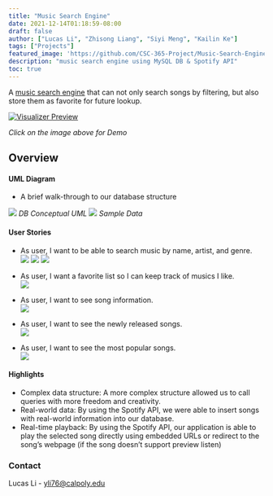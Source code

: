 ```yaml
---
title: "Music Search Engine"
date: 2021-12-14T01:18:59-08:00
draft: false
author: ["Lucas Li", "Zhisong Liang", "Siyi Meng", "Kailin Ke"]
tags: ["Projects"]
featured_image: 'https://github.com/CSC-365-Project/Music-Search-Engine/blob/main/img/Songs%20Table.png?raw=true'
description: "music search engine using MySQL DB & Spotify API"
toc: true
---
```

A [music search engine](https://github.com/CSC-365-Project/Music-Search-Engine) that can not only search songs by filtering, but also store them as favorite for future lookup.<!--more-->

[![Visualizer Preview](https://github.com/CSC-365-Project/Music-Search-Engine/blob/main/img/Home.png?raw=true)](https://drive.google.com/file/d/1z5xM933W21LwqYWO9PwkqsRJHWjmdIlC/view?usp=sharing)

  _Click on the image above for Demo_

## Overview
#### UML Diagram
  * A brief walk-through to our database structure

![](https://github.com/CSC-365-Project/Music-Search-Engine/blob/main/img/uml.png?raw=true)
_DB Conceptual UML_
![](https://github.com/CSC-365-Project/Music-Search-Engine/blob/main/img/Songs%20Table.png?raw=true)
_Sample Data_
#### User Stories
  * As user, I want to be able to search music by name, artist, and genre.<br />
  ![](https://github.com/CSC-365-Project/Music-Search-Engine/blob/main/img/Search%20By%20Song%20Name.png?raw=true)
    ![](https://github.com/CSC-365-Project/Music-Search-Engine/blob/main/img/Search%20By%20Artist.png?raw=true)
    ![](https://github.com/CSC-365-Project/Music-Search-Engine/blob/main/img/Search%20By%20Genre.png?raw=true)

  * As user, I want a favorite list so I can keep track of musics I like.<br />
      ![](https://github.com/CSC-365-Project/Music-Search-Engine/blob/main/img/Favorite.png?raw=true)

  * As user, I want to see song information.<br />
![](https://github.com/CSC-365-Project/Music-Search-Engine/blob/main/img/Info%20List.png?raw=true)

  * As user, I want to see the newly released songs.<br />
![](https://github.com/CSC-365-Project/Music-Search-Engine/blob/main/img/Newly%20Released%20Songs.png?raw=true)

  * As user, I want to see the most popular songs.<br />
![](https://github.com/CSC-365-Project/Music-Search-Engine/blob/main/img/Top%2010%20of%20Month.png?raw=true)

  
#### Highlights
  * Complex data structure: A more complex structure allowed us to call queries with more freedom and creativity. <br />
  * Real-world data: By using the Spotify API, we were able to insert songs with real-world information into our database. <br />
  * Real-time playback: By using the Spotify API, our application is able to play the selected song directly using embedded URLs or redirect to the song’s webpage (if the song doesn’t support preview listen) <br />

### Contact
Lucas Li - yli76@calpoly.edu<br />
